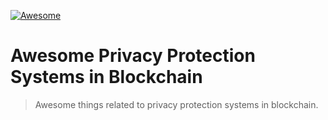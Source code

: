 [![Awesome](https://awesome.re/badge.svg)](https://awesome.re)

# Awesome Privacy Protection Systems in Blockchain

> Awesome things related to privacy protection systems in blockchain.
